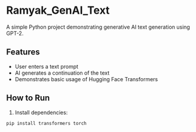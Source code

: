 # Ramyak_GenAI_Text

A simple Python project demonstrating generative AI text generation using GPT-2.

## Features
- User enters a text prompt
- AI generates a continuation of the text
- Demonstrates basic usage of Hugging Face Transformers

## How to Run
1. Install dependencies:
```bash
pip install transformers torch

